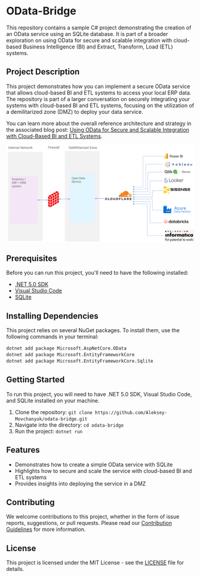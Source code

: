 # OData-Bridge
This repository contains a sample C# project demonstrating the creation of an OData service using an SQLite database. It is part of a broader exploration on using OData for secure and scalable integration with cloud-based Business Intelligence (BI) and Extract, Transform, Load (ETL) systems.

## Project Description
This project demonstrates how you can implement a secure OData service that allows cloud-based BI and ETL systems to access your local ERP data. The repository is part of a larger conversation on securely integrating your systems with cloud-based BI and ETL systems, focusing on the utilization of a demilitarized zone (DMZ) to deploy your data service.

You can learn more about the overall reference architecture and strategy in the associated blog post: [Using OData for Secure and Scalable Integration with Cloud-Based BI and ETL Systems](https://medium.com/p/5be737c1b090).

![Reference Architecture](./docs/reference-architecture.png)

## Prerequisites
Before you can run this project, you'll need to have the following installed:

- [.NET 5.0 SDK](https://dotnet.microsoft.com/download)
- [Visual Studio Code](https://code.visualstudio.com/download)
- [SQLite](https://sqlite.org/download.html)

## Installing Dependencies
This project relies on several NuGet packages. To install them, use the following commands in your terminal:

```bash
dotnet add package Microsoft.AspNetCore.OData
dotnet add package Microsoft.EntityFrameworkCore
dotnet add package Microsoft.EntityFrameworkCore.Sqlite
```

## Getting Started
To run this project, you will need to have .NET 5.0 SDK, Visual Studio Code, and SQLite installed on your machine. 

1. Clone the repository: `git clone https://github.com/Aleksey-Movchanyuk/odata-bridge.git`
2. Navigate into the directory: `cd odata-bridge`
3. Run the project: `dotnet run`

## Features
- Demonstrates how to create a simple OData service with SQLite
- Highlights how to secure and scale the service with cloud-based BI and ETL systems
- Provides insights into deploying the service in a DMZ

## Contributing
We welcome contributions to this project, whether in the form of issue reports, suggestions, or pull requests. Please read our [Contribution Guidelines](CONTRIBUTING.md) for more information.

## License
This project is licensed under the MIT License - see the [LICENSE](LICENSE) file for details.
